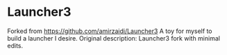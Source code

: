 # Launcher3
Forked from https://github.com/amirzaidi/Launcher3
A toy for myself to build a launcher I desire.
Original description: Launcher3 fork with minimal edits.
